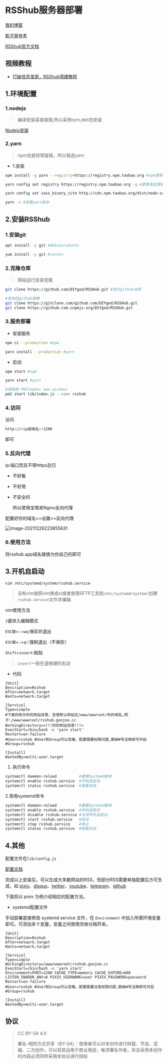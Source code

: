 # RSShub服务器部署

[我的博客](https://goojoe.cc/23.html)

[影子屋参考](https://blog.bgme.me/posts/how-to-install-rsshub/#nodejs)

[RSShub官方文档](https://docs.rsshub.app/)

## 视频教程

- [打破信息茧房，RSShub搭建教程](https://www.bilibili.com/video/BV1VR4y1g7qm)

## 1.环境配置

### 1.nodejs

> 编译安装容易报错,所以采用rpm,deb包安装

[Nodejs安装](Linux\Nodejs.md)

### 2.yarn

> npm也是经常报错，所以我选yarn

- 1.安装

```bash
npm install -g yarn --registry=https://registry.npm.taobao.org #npm使用淘宝源安装yarn

yarn config set registry https://registry.npm.taobao.org -g #更换淘宝源镜像

yarn config set sass_binary_site http://cdn.npm.taobao.org/dist/node-sass -g

yarn -v #查看yarn版本
```

## 2.安装RSShub

### 1.安装git

```bash
apt install -y git #debian/ubuntu

yum install -y git #centos
```

### 2.克隆仓库

> 网站运行目录克隆

```bash
git clone https://github.com/DIYgod/RSSHub.git #官方github仓库

#其他的github镜像
git clone https://gitclone.com/github.com/DIYgod/RSSHub.git
git clone https://github.com.cnpmjs.org/DIYgod/RSSHub.git
```

### 3.服务部署

- 安装服务

```bash
npm ci --production #npm

yarn install --production #yarn
```

- 启动

```bash
npm start #npm

yarn start #yarn

#或使用 PM2(opens new window)
pm2 start lib/index.js --name rsshub
```

### 4.访问

访问

```bash
http://<ip或域名>:1200
```

即可

### 5.反向代理

ip:端口而且不带https总归

- 不好看

- 不好用

- 不安全的

    所以使用宝塔来Nginx反向代理

配置好你的域名>>设置>>反向代理

![image-20211226223855631](https://img.goojoe.cc/2021/12/26/u7CDEdzi.png)

### 6.使用方法

将rsshub.app域名替换为你自己的即可

## 3.开机自启动

```bash
vim /etc/systemd/system/rsshub.service
```

> 没有vim就把vim换成vi或者使用SFTP工具到`/etc/systemd/system/`创建`rsshub.service`文件并编辑

vim使用方法

`i`键进入编辑模式

`ESC键`+`:`+`wq`:保存并退出

`ESC键`+`:`+`q!`:强制退出（不保存）

`Shift`+`insert`:粘贴

> `insert`一般在退格键的右边

- 代码

```text
[Unit]
Description=Rsshub
After=network.target
Wants=network.target

[Service]
Type=simple
#下面的改为你的网站目录，宝塔默认网站在/www/wwwroot/你的域名,例子:/www/wwwroot/rsshub.goojoe.cc
WorkingDirectory=<!!!你的网站目录!!!>
ExecStart=/bin/bash -c 'yarn start'
Restart=on-failure
#User=rsshub #User和Group可以忽略，配置需要权限问题,删掉#号注释即可开启
#Group=rsshub

[Install]
WantedBy=multi-user.target
```

1. 执行命令

```bash
systemctl daemon-reload          #重载Systemd脚本
systemctl enable rsshub.service  #开机自启动
systemctl status rsshub.service  #查看状态
```

2.常用systemd命令

```bash
systemctl daemon-reload          #重载Systemd脚本
systemctl enable rsshub.service  #开机自启动
systemctl disable rsshub.service #关闭开机自启动
systemctl start rsshub.service   #启动
systemctl stop rsshub.service    #停止
systemctl status rsshub.service  #查看状态
```

## 4.其他

配置文件在`lib/config.js`

[配置文档](https://docs.rsshub.app/install/#pei-zhi)

完成以上安装后，可以生成大多数网站的RSS，但部分RSS需要单独配置后方可生成，如 [pixiv](https://accounts.pixiv.net/signup)、[disqus](https://disqus.com/api/applications/)、[twitter](https://apps.twitter.com/)、[youtube](https://console.developers.google.com/)、[telegram](https://telegram.org/blog/bot-revolution)、[github](https://github.com/settings/tokens)

下面将以 pixiv 为例介绍相应的配置方法。

- systemd配置文件

手动部署直接修改 systemd service 文件，在 `Environment` 中加入所需环境变量即可。可添加多个变量，变量之间使用空格分隔开来。

```text
[Unit]
Description=Rsshub
After=network.target
Wants=network.target

[Service]
Type=simple
WorkingDirectory=/www/wwwroot/rsshub.goojoe.cc
ExecStart=/bin/bash -c 'yarn start'
Environment=PORT=1200 CACHE_TYPE=memory CACHE_EXPIRE=600 LISTEN_INADDR_ANY=0 PIXIV_USERNAME=user PIXIV_PASSWORD=password
Restart=on-failure
#User=rsshub #User和Group可以忽略，配置需要注意权限问题,删掉#号注释即可开启
#Group=rsshub

[Install]
WantedBy=multi-user.target
```

## 协议

> CC BY-SA 4.0
>
> 署名-相同方式共享（BY-SA）：使用者可以对本创作进行转载、节选、混编、二次创作，可以将其运用于商业用途，唯须署名作者，并且采用本创作的内容必须同样采用本协议进行授权
